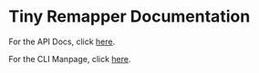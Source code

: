 # Tiny Remapper Documentation

For the API Docs, click [here](https://quiltmc.github.io/tiny-remapper/javadoc).

For the CLI Manpage, click [here](https://quiltmc.github.io/tiny-remapper/cli).
